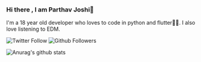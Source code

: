 ### Hi there , I am Parthav Joshi👋

I'm a 18 year old developer who loves to code in python and flutter💛💙. I also love listening to EDM.

![Twitter Follow](https://img.shields.io/twitter/follow/joshi_parthav?label=Follow&style=social)
![Github Followers](https://img.shields.io/github/followers/parthav09?label=Followers&style=social)

![Anurag's github stats](https://github-readme-stats.vercel.app/api?username=parthav09&show_icons=true&theme=tokyonight)
<!--
**parthav09/parthav09** is a ✨ _special_ ✨ repository because its `README.md` (this file) appears on your GitHub profile.

